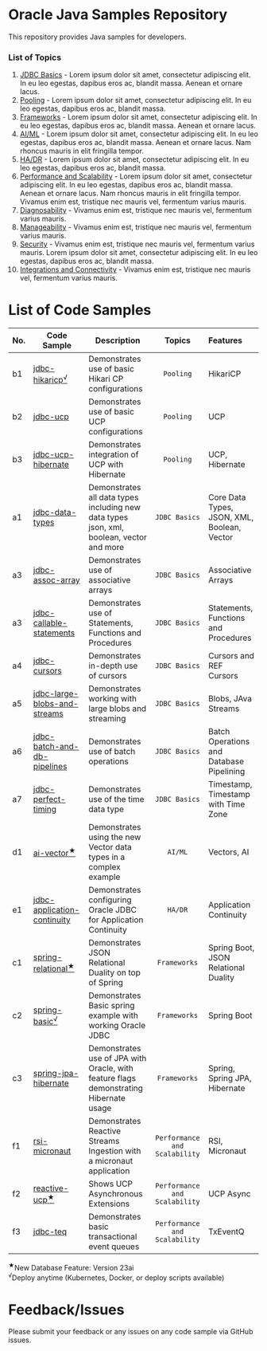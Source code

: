 # Oracle Java Samples Repository
This repository provides Java samples for developers.

### List of Topics
1. [JDBC Basics](./topics/1-jdbc-basics.md) - Lorem ipsum dolor sit amet, consectetur adipiscing elit. In eu leo egestas, dapibus eros ac, blandit massa. Aenean et ornare lacus. 
2. [Pooling](./topics/2-pooling.md) -  Lorem ipsum dolor sit amet, consectetur adipiscing elit. In eu leo egestas, dapibus eros ac, blandit massa.
3. [Frameworks](./topics/3-frameworks.md) - Lorem ipsum dolor sit amet, consectetur adipiscing elit. In eu leo egestas, dapibus eros ac, blandit massa. Aenean et ornare lacus.
4. [AI/ML](./topics/3-frameworks.md) - Lorem ipsum dolor sit amet, consectetur adipiscing elit. In eu leo egestas, dapibus eros ac, blandit massa. Aenean et ornare lacus. Nam rhoncus mauris in elit fringilla tempor. 
5. [HA/DR](./topics/3-frameworks.md) - Lorem ipsum dolor sit amet, consectetur adipiscing elit. In eu leo egestas, dapibus eros ac, blandit massa. 
6. [Performance and Scalability](./topics/3-frameworks.md) - Lorem ipsum dolor sit amet, consectetur adipiscing elit. In eu leo egestas, dapibus eros ac, blandit massa. Aenean et ornare lacus. Nam rhoncus mauris in elit fringilla tempor. Vivamus enim est, tristique nec mauris vel, fermentum varius mauris.
7. [Diagnosability](./topics/1-jdbc-basics.md) - Vivamus enim est, tristique nec mauris vel, fermentum varius mauris.
8. [Manageability](./topics/1-jdbc-basics.md) - Vivamus enim est, tristique nec mauris vel, fermentum varius mauris.
9. [Security](./topics/1-jdbc-basics.md) -  Vivamus enim est, tristique nec mauris vel, fermentum varius mauris. Lorem ipsum dolor sit amet, consectetur adipiscing elit. In eu leo egestas, dapibus eros ac, blandit massa.
10. [Integrations and Connectivity](./topics/1-jdbc-basics.md) - Vivamus enim est, tristique nec mauris vel, fermentum varius mauris.

# List of Code Samples

| No. | Code Sample                                  | Description                                                                              |            Topics             | Features                                    |
|-----|----------------------------------------------|------------------------------------------------------------------------------------------|:-----------------------------:|:--------------------------------------------|
| b1  | [jdbc-hikaricp<sup>√</sup>]()                | Demonstrates use of basic Hikari CP configurations                                       |           `Pooling`           | HikariCP                                    |
| b2  | [jdbc-ucp]()                                 | Demonstrates use of basic UCP configurations                                             |           `Pooling`           | UCP                                         |
| b3  | [jdbc-ucp-hibernate]()                       | Demonstrates integration of UCP with Hibernate                                           |           `Pooling`           | UCP, Hibernate                              |
| a1  | [jdbc-data-types](./samples/jdbc-data-types) | Demonstrates all data types including new data types json, xml, boolean, vector and more |         `JDBC Basics`         | Core Data Types, JSON, XML, Boolean, Vector |
| a3  | [jdbc-assoc-array]()                         | Demonstrates use of associative arrays                                                   |         `JDBC Basics`         | Associative Arrays                          |
| a3  | [jdbc-callable-statements]()                 | Demonstrates use of Statements, Functions and Procedures                                 |         `JDBC Basics`         | Statements, Functions and Procedures        |
| a4  | [jdbc-cursors]()                             | Demonstrates in-depth use of cursors                                                     |         `JDBC Basics`         | Cursors and REF Cursors                     |
| a5  | [jdbc-large-blobs-and-streams]()             | Demonstrates working with large blobs and streaming                                      |         `JDBC Basics`         | Blobs, JAva Streams                         |
| a6  | [jdbc-batch-and-db-pipelines]()              | Demonstrates use of batch operations                                                     |         `JDBC Basics`         | Batch Operations and Database Pipelining    |
| a7  | [jdbc-perfect-timing]()                      | Demonstrates use of the time data type                                                   |         `JDBC Basics`         | Timestamp, Timestamp with Time Zone         |
| d1  | [ai-vector<sup>★</sup>]()                    | Demonstrates using the new Vector data types in a complex example                        |            `AI/ML`            | Vectors, AI                                 |
| e1  | [jdbc-application-continuity]()              | Demonstrates configuring Oracle JDBC for Application Continuity                          |            `HA/DR`            | Application Continuity                      |
| c1  | [spring-relational<sup>★</sup>]()            | Demonstrates JSON Relational Duality on top of Spring                                    |         `Frameworks`          | Spring Boot, JSON Relational Duality        |
| c2  | [spring-basic<sup>√</sup>]()                 | Demonstrates Basic spring example with working Oracle JDBC                               |         `Frameworks`          | Spring Boot                                 |
| c3  | [spring-jpa-hibernate]()                     | Demonstrates use of JPA with Oracle, with feature flags demonstrating Hibernate usage    |         `Frameworks`          | Spring, Spring JPA, Hibernate               |
| f1  | [rsi-micronaut]()                            | Demonstrates Reactive Streams Ingestion with a micronaut application                     | `Performance and Scalability` | RSI, Micronaut                              |
| f2  | [reactive-ucp<sup>★</sup>]()                 | Shows UCP Asynchronous Extensions                                                        | `Performance and Scalability` | UCP Async                                   |
| f3  | [jdbc-teq]()                                 | Demonstrates basic transactional event queues                                            | `Performance and Scalability` | TxEventQ                                    |

<sup>★</sup>New Database Feature: Version 23ai<br/>
<sup>√</sup>Deploy anytime (Kubernetes, Docker, or deploy scripts available)

# Feedback/Issues
Please submit your feedback or any issues on any code sample via GitHub issues.
